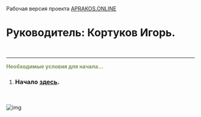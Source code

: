 <script>
if(window.location.hostname === "aprakosonline.readthedocs.io"){
window.location.href='../start'
} else {
console.log('-=-=-= Вас приветствует СВЕТОФОР-РАЗРАБОТКИ =-=-=-')
}
</script>

Рабочая версия проекта <span style="color: #2C87BF;">[APRAKOS.ONLINE]()</span>
 
# Руководитель: **Кортуков Игорь**.
<br>

---

<span style="color: #7C9655;">**Необходимые условия для начала…**

1. ### Начало [здесь](./mob-view.html).


<br><br>
![img](https://1.bp.blogspot.com/-wFaMiAHx-Y8/YG3EaVrCDFI/AAAAAAAAGZY/IYjO6zFHW5wjj4I_HrssCIShQpMxWMHlgCLcBGAsYHQ/s800/IMG_2094.PNG)